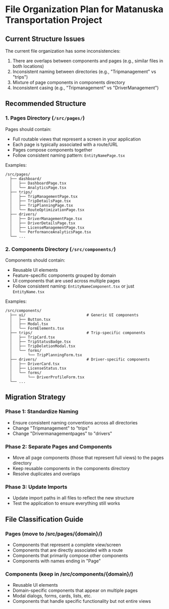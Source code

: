 # File Organization Plan for Matanuska Transportation Project

## Current Structure Issues

The current file organization has some inconsistencies:

1. There are overlaps between components and pages (e.g., similar files in both locations)
2. Inconsistent naming between directories (e.g., "Tripmanagement" vs "trips")
3. Mixture of page components in components directory
4. Inconsistent casing (e.g., "Tripmanagement" vs "DriverManagement")

## Recommended Structure

### 1. Pages Directory (`/src/pages/`)

Pages should contain:
- Full routable views that represent a screen in your application
- Each page is typically associated with a route/URL
- Pages compose components together
- Follow consistent naming pattern: `EntityNamePage.tsx`

Examples:
```
/src/pages/
  ├── dashboard/
  │   ├── DashboardPage.tsx
  │   └── AnalyticsPage.tsx
  ├── trips/
  │   ├── TripManagementPage.tsx
  │   ├── TripDetailsPage.tsx
  │   ├── TripPlanningPage.tsx
  │   └── RouteOptimizationPage.tsx
  ├── drivers/
  │   ├── DriverManagementPage.tsx
  │   ├── DriverDetailsPage.tsx
  │   ├── LicenseManagementPage.tsx
  │   └── PerformanceAnalyticsPage.tsx
  └── ...
```

### 2. Components Directory (`/src/components/`)

Components should contain:
- Reusable UI elements
- Feature-specific components grouped by domain
- UI components that are used across multiple pages
- Follow consistent naming: `EntityNameComponent.tsx` or just `EntityName.tsx`

Examples:
```
/src/components/
  ├── ui/                           # Generic UI components
  │   ├── Button.tsx
  │   ├── Modal.tsx
  │   └── FormElements.tsx
  ├── trips/                        # Trip-specific components
  │   ├── TripCard.tsx
  │   ├── TripStatusBadge.tsx
  │   ├── TripDeletionModal.tsx
  │   └── forms/
  │       └── TripPlanningForm.tsx
  ├── drivers/                      # Driver-specific components
  │   ├── DriverCard.tsx
  │   ├── LicenseStatus.tsx
  │   └── forms/
  │       └── DriverProfileForm.tsx
  └── ...
```

## Migration Strategy

### Phase 1: Standardize Naming
- Ensure consistent naming conventions across all directories
- Change "Tripmanagement" to "trips"
- Change "Drivermanagementpages" to "drivers"

### Phase 2: Separate Pages and Components
- Move all page components (those that represent full views) to the pages directory
- Keep reusable components in the components directory
- Resolve duplicates and overlaps

### Phase 3: Update Imports
- Update import paths in all files to reflect the new structure
- Test the application to ensure everything still works

## File Classification Guide

### Pages (move to /src/pages/{domain}/)
- Components that represent a complete view/screen
- Components that are directly associated with a route
- Components that primarily compose other components
- Components with names ending in "Page"

### Components (keep in /src/components/{domain}/)
- Reusable UI elements
- Domain-specific components that appear on multiple pages
- Modal dialogs, forms, cards, lists, etc.
- Components that handle specific functionality but not entire views
